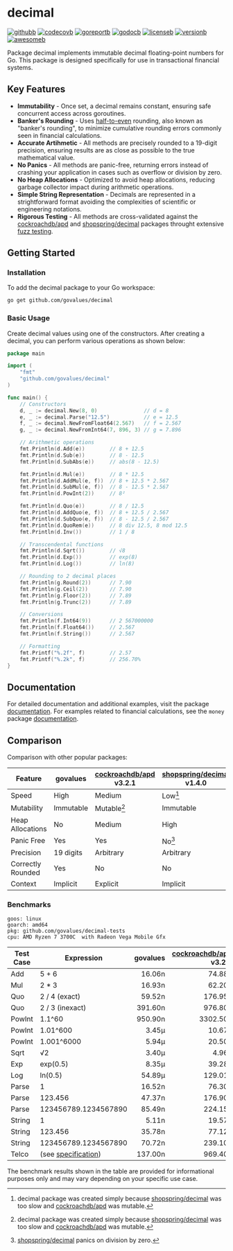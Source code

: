 # decimal

[![githubb]][github]
[![codecovb]][codecov]
[![goreportb]][goreport]
[![godocb]][godoc]
[![licenseb]][license]
[![versionb]][version]
[![awesomeb]][awesome]

Package decimal implements immutable decimal floating-point numbers for Go.
This package is designed specifically for use in transactional financial systems.

## Key Features

- **Immutability** - Once set, a decimal remains constant,
  ensuring safe concurrent access across goroutines.
- **Banker's Rounding** - Uses [half-to-even] rounding, also known as
  "banker's rounding", to minimize cumulative rounding errors commonly seen
  in financial calculations.
- **Accurate Artihmetic** - All methods are precisely rounded to a 19-digit
  precision, ensuring results are as close as possible to the true mathematical value.
- **No Panics** - All methods are panic-free, returning errors instead of crashing
  your application in cases such as overflow or division by zero.
- **No Heap Allocations** - Optimized to avoid heap allocations,
  reducing garbage collector impact during arithmetic operations.
- **Simple String Representation** - Decimals are represented in a strightforward
  format avoiding the complexities of scientific or engineering notations.
- **Rigorous Testing** - All methods are cross-validated against
  the [cockroachdb/apd] and [shopspring/decimal] packages throught extensive [fuzz testing].

## Getting Started

### Installation

To add the decimal package to your Go workspace:

```bash
go get github.com/govalues/decimal
```

### Basic Usage

Create decimal values using one of the constructors.
After creating a decimal, you can perform various operations as shown below:

```go
package main

import (
    "fmt"
    "github.com/govalues/decimal"
)

func main() {
    // Constructors
    d, _ := decimal.New(8, 0)               // d = 8
    e, _ := decimal.Parse("12.5")           // e = 12.5
    f, _ := decimal.NewFromFloat64(2.567)   // f = 2.567
    g, _ := decimal.NewFromInt64(7, 896, 3) // g = 7.896

    // Arithmetic operations
    fmt.Println(d.Add(e))        // 8 + 12.5
    fmt.Println(d.Sub(e))        // 8 - 12.5
    fmt.Println(d.SubAbs(e))     // abs(8 - 12.5)

    fmt.Println(d.Mul(e))        // 8 * 12.5
    fmt.Println(d.AddMul(e, f))  // 8 + 12.5 * 2.567
    fmt.Println(d.SubMul(e, f))  // 8 - 12.5 * 2.567
    fmt.Println(d.PowInt(2))     // 8²

    fmt.Println(d.Quo(e))        // 8 / 12.5
    fmt.Println(d.AddQuo(e, f))  // 8 + 12.5 / 2.567
    fmt.Println(d.SubQuo(e, f))  // 8 - 12.5 / 2.567
    fmt.Println(d.QuoRem(e))     // 8 div 12.5, 8 mod 12.5
    fmt.Println(d.Inv())         // 1 / 8

    // Transcendental functions
    fmt.Println(d.Sqrt())        // √8
    fmt.Println(d.Exp())         // exp(8)
    fmt.Println(d.Log())         // ln(8)

    // Rounding to 2 decimal places
    fmt.Println(g.Round(2))      // 7.90
    fmt.Println(g.Ceil(2))       // 7.90
    fmt.Println(g.Floor(2))      // 7.89
    fmt.Println(g.Trunc(2))      // 7.89

    // Conversions
    fmt.Println(f.Int64(9))      // 2 567000000
    fmt.Println(f.Float64())     // 2.567
    fmt.Println(f.String())      // 2.567

    // Formatting
    fmt.Printf("%.2f", f)        // 2.57
    fmt.Printf("%.2k", f)        // 256.70%
}
```

## Documentation

For detailed documentation and additional examples, visit the package
[documentation](https://pkg.go.dev/github.com/govalues/decimal#section-documentation).
For examples related to financial calculations, see the `money` package
[documentation](https://pkg.go.dev/github.com/govalues/money#section-documentation).

## Comparison

Comparison with other popular packages:

| Feature           | govalues  | [cockroachdb/apd] v3.2.1 | [shopspring/decimal] v1.4.0 |
| ----------------- | --------- | ------------------------ | --------------------------- |
| Speed             | High      | Medium                   | Low[^reason]                |
| Mutability        | Immutable | Mutable[^reason]         | Immutable                   |
| Heap Allocations  | No        | Medium                   | High                        |
| Panic Free        | Yes       | Yes                      | No[^divzero]                |
| Precision         | 19 digits | Arbitrary                | Arbitrary                   |
| Correctly Rounded | Yes       | No                       | No                          |
| Context           | Implicit  | Explicit                 | Implicit                    |

[^reason]: decimal package was created simply because [shopspring/decimal] was
too slow and [cockroachdb/apd] was mutable.

[^divzero]: [shopspring/decimal] panics on division by zero.

### Benchmarks

```text
goos: linux
goarch: amd64
pkg: github.com/govalues/decimal-tests
cpu: AMD Ryzen 7 3700C  with Radeon Vega Mobile Gfx 
```

| Test Case | Expression            | govalues | [cockroachdb/apd] v3.2.1 | [shopspring/decimal] v1.4.0 | govalues vs cockroachdb | govalues vs shopspring |
| --------- | --------------------- | -------: | -----------------------: | --------------------------: | ----------------------: | ---------------------: |
| Add       | 5 + 6                 |   16.06n |                   74.88n |                     140.90n |                +366.22% |               +777.33% |
| Mul       | 2 * 3                 |   16.93n |                   62.20n |                     146.00n |                +267.40% |               +762.37% |
| Quo       | 2 / 4 (exact)         |   59.52n |                  176.95n |                     657.40n |                +197.30% |              +1004.50% |
| Quo       | 2 / 3 (inexact)       |  391.60n |                  976.80n |                    2962.50n |                +149.39% |               +656.42% |
| PowInt    | 1.1^60                |  950.90n |                 3302.50n |                    4599.50n |                +247.32% |               +383.73% |
| PowInt    | 1.01^600              |    3.45µ |                   10.67µ |                      18.67µ |                +209.04% |               +440.89% |
| PowInt    | 1.001^6000            |    5.94µ |                   20.50µ |                     722.22µ |                +244.88% |             +12052.44% |
| Sqrt      | √2                    |    3.40µ |                    4.96µ |                    2101.86µ |                 +46.00% |             +61755.71% |
| Exp       | exp(0.5)              |    8.35µ |                   39.28µ |                      20.06µ |                +370.58% |               +140.32% |
| Log       | ln(0.5)               |   54.89µ |                  129.01µ |                     151.55µ |                +135.03% |               +176.10% |
| Parse     | 1                     |   16.52n |                   76.30n |                     136.55n |                +362.00% |               +726.82% |
| Parse     | 123.456               |   47.37n |                  176.90n |                     242.60n |                +273.44% |               +412.14% |
| Parse     | 123456789.1234567890  |   85.49n |                  224.15n |                     497.95n |                +162.19% |               +482.47% |
| String    | 1                     |    5.11n |                   19.57n |                     198.25n |                +283.21% |              +3783.07% |
| String    | 123.456               |   35.78n |                   77.12n |                     228.85n |                +115.52% |               +539.51% |
| String    | 123456789.1234567890  |   70.72n |                  239.10n |                     337.25n |                +238.12% |               +376.91% |
| Telco     | (see [specification]) |  137.00n |                  969.40n |                    3981.00n |                +607.33% |              +2804.78% |

The benchmark results shown in the table are provided for informational purposes only and may vary depending on your specific use case.

[codecov]: https://codecov.io/gh/govalues/decimal
[codecovb]: https://img.shields.io/codecov/c/github/govalues/decimal/main?color=brightcolor
[goreport]: https://goreportcard.com/report/github.com/govalues/decimal
[goreportb]: https://goreportcard.com/badge/github.com/govalues/decimal
[github]: https://github.com/govalues/decimal/actions/workflows/go.yml
[githubb]: https://img.shields.io/github/actions/workflow/status/govalues/decimal/go.yml
[godoc]: https://pkg.go.dev/github.com/govalues/decimal#section-documentation
[godocb]: https://img.shields.io/badge/go.dev-reference-blue
[version]: https://go.dev/dl
[versionb]: https://img.shields.io/github/go-mod/go-version/govalues/decimal?label=go
[license]: https://en.wikipedia.org/wiki/MIT_License
[licenseb]: https://img.shields.io/github/license/govalues/decimal?color=blue
[awesome]: https://github.com/avelino/awesome-go#financial
[awesomeb]: https://awesome.re/mentioned-badge.svg
[cockroachdb/apd]: https://pkg.go.dev/github.com/cockroachdb/apd
[shopspring/decimal]: https://pkg.go.dev/github.com/shopspring/decimal
[specification]: https://speleotrove.com/decimal/telcoSpec.html
[fuzz testing]: https://github.com/govalues/decimal-tests
[half-to-even]: https://en.wikipedia.org/wiki/Rounding#Rounding_half_to_even
